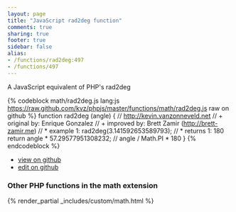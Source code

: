 ```yaml
---
layout: page
title: "JavaScript rad2deg function"
comments: true
sharing: true
footer: true
sidebar: false
alias:
- /functions/rad2deg:497
- /functions/497
---
```

<!-- Generated by Rakefile:build -->
A JavaScript equivalent of PHP's rad2deg

{% codeblock math/rad2deg.js lang:js https://raw.github.com/kvz/phpjs/master/functions/math/rad2deg.js raw on github %}
function rad2deg (angle) {
    // http://kevin.vanzonneveld.net
    // +   original by: Enrique Gonzalez
    // +      improved by: Brett Zamir (http://brett-zamir.me)
    // *     example 1: rad2deg(3.141592653589793);
    // *     returns 1: 180
    return angle * 57.29577951308232; // angle / Math.PI * 180
}
{% endcodeblock %}

 - [view on github](https://github.com/kvz/phpjs/blob/master/functions/math/rad2deg.js)
 - [edit on github](https://github.com/kvz/phpjs/edit/master/functions/math/rad2deg.js)

### Other PHP functions in the math extension
{% render_partial _includes/custom/math.html %}
